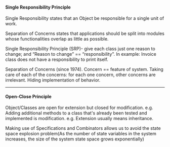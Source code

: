 #### Single Responsibility Principle
Single Responsibility states that an Object be responsible for a single unit of work.

Separation of Concerns states that applications should be split into modules whose functionalities overlap as little as possible.

Single Responsibility Principle (SRP)- give each class just one reason to change; and “Reason to change” == “responsibility”. In example: Invoice class does not have a responsibility to print itself.

Separation of Concerns (since 1974). Concern == feature of system. Taking care of each of the concerns: for each one concern, other concerns are irrelevant. Hiding implementation of behavior.

---
#### Open-Close Principle
Object/Classes are open for extension but closed for modification.
e.g. Adding additional methods to a class that's already been tested and implemented is modification.
e.g. Extension usually means inheritance.

Making use of Specifications and Combinators allows us to avoid the state space explosion problem(As the number of state variables in the system increases, the size of the system state space grows exponentially)